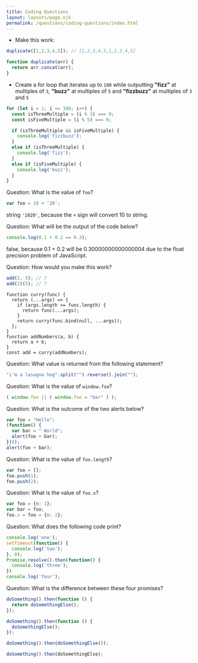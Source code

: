 ```yaml
---
title: Coding Questions
layout: layouts/page.njk
permalink: /questions/coding-questions/index.html
---
```


* Make this work:
```javascript
duplicate([1,2,3,4,5]); // [1,2,3,4,5,1,2,3,4,5]
```

```js
function duplicate(arr) {
  return arr.concat(arr);
}
```

* Create a for loop that iterates up to `100` while outputting **"fizz"** at multiples of `3`, **"buzz"** at multiples of `5` and **"fizzbuzz"** at multiples of `3` and `5`

```js
for (let i = 1; i <= 100; i++) {
  const isThreeMultiple = (i % 3) === 0;
  const isFiveMultiple = (i % 5) === 0;

  if (isThreeMultiple && isFiveMultiple) {
    console.log('fizzbuzz');
  }
  else if (isThreeMultiple) {
    console.log('fizz');
  }
  else if (isFiveMultiple) {
    console.log('buzz');
  }
}
```

Question: What is the value of `foo`?
```javascript
var foo = 10 + '20';
```
string `'1020'`, because the `+` sign will convert 10 to string.

Question: What will be the output of the code below?
```javascript
console.log(0.1 + 0.2 == 0.3);
```
false, because 0.1 + 0.2 will be 0.30000000000000004 due to the float precision problem of JavaScript.

Question: How would you make this work?
```javascript
add(2, 5); // 7
add(2)(5); // 7
```

```
function curry(func) {
  return (...args) => {
    if (args.length >= func.length) {
      return func(...args);
    }
    return curry(func.bind(null, ...args));
  };
}
function addNumbers(a, b) {
  return a + b;
}
const add = curry(addNumbers);
```

Question: What value is returned from the following statement?
```javascript
"i'm a lasagna hog".split("").reverse().join("");
```

Question: What is the value of `window.foo`?
```javascript
( window.foo || ( window.foo = "bar" ) );
```

Question: What is the outcome of the two alerts below?
```javascript
var foo = "Hello";
(function() {
  var bar = " World";
  alert(foo + bar);
})();
alert(foo + bar);
```

Question: What is the value of `foo.length`?
```javascript
var foo = [];
foo.push(1);
foo.push(2);
```

Question: What is the value of `foo.x`?
```javascript
var foo = {n: 1};
var bar = foo;
foo.x = foo = {n: 2};
```

Question: What does the following code print?
```javascript
console.log('one');
setTimeout(function() {
  console.log('two');
}, 0);
Promise.resolve().then(function() {
  console.log('three');
})
console.log('four');
```

Question: What is the difference between these four promises?
```javascript
doSomething().then(function () {
  return doSomethingElse();
});

doSomething().then(function () {
  doSomethingElse();
});

doSomething().then(doSomethingElse());

doSomething().then(doSomethingElse);
```

